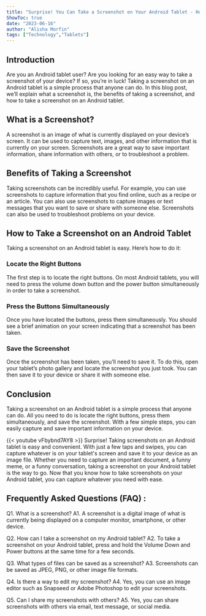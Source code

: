 ```yaml
---
title: "Surprise! You Can Take a Screenshot on Your Android Tablet - Here's How!"
ShowToc: true 
date: "2023-06-16"
author: "Alisha Morfin" 
tags: ["Technology","Tablets"]
---
```

## Introduction
Are you an Android tablet user? Are you looking for an easy way to take a screenshot of your device? If so, you’re in luck! Taking a screenshot on an Android tablet is a simple process that anyone can do. In this blog post, we’ll explain what a screenshot is, the benefits of taking a screenshot, and how to take a screenshot on an Android tablet. 

## What is a Screenshot?
A screenshot is an image of what is currently displayed on your device’s screen. It can be used to capture text, images, and other information that is currently on your screen. Screenshots are a great way to save important information, share information with others, or to troubleshoot a problem.

## Benefits of Taking a Screenshot
Taking screenshots can be incredibly useful. For example, you can use screenshots to capture information that you find online, such as a recipe or an article. You can also use screenshots to capture images or text messages that you want to save or share with someone else. Screenshots can also be used to troubleshoot problems on your device.

## How to Take a Screenshot on an Android Tablet
Taking a screenshot on an Android tablet is easy. Here’s how to do it: 

### Locate the Right Buttons
The first step is to locate the right buttons. On most Android tablets, you will need to press the volume down button and the power button simultaneously in order to take a screenshot. 

### Press the Buttons Simultaneously
Once you have located the buttons, press them simultaneously. You should see a brief animation on your screen indicating that a screenshot has been taken.

### Save the Screenshot
Once the screenshot has been taken, you’ll need to save it. To do this, open your tablet’s photo gallery and locate the screenshot you just took. You can then save it to your device or share it with someone else.

## Conclusion
Taking a screenshot on an Android tablet is a simple process that anyone can do. All you need to do is locate the right buttons, press them simultaneously, and save the screenshot. With a few simple steps, you can easily capture and save important information on your device.

{{< youtube vFbybnd7AY8 >}} 
Surprise! Taking screenshots on an Android tablet is easy and convenient. With just a few taps and swipes, you can capture whatever is on your tablet's screen and save it to your device as an image file. Whether you need to capture an important document, a funny meme, or a funny conversation, taking a screenshot on your Android tablet is the way to go. Now that you know how to take screenshots on your Android tablet, you can capture whatever you need with ease.

## Frequently Asked Questions (FAQ) :
Q1. What is a screenshot?
A1. A screenshot is a digital image of what is currently being displayed on a computer monitor, smartphone, or other device.

Q2. How can I take a screenshot on my Android tablet?
A2. To take a screenshot on your Android tablet, press and hold the Volume Down and Power buttons at the same time for a few seconds.

Q3. What types of files can be saved as a screenshot?
A3. Screenshots can be saved as JPEG, PNG, or other image file formats.

Q4. Is there a way to edit my screenshot?
A4. Yes, you can use an image editor such as Snapseed or Adobe Photoshop to edit your screenshots.

Q5. Can I share my screenshots with others?
A5. Yes, you can share screenshots with others via email, text message, or social media.



